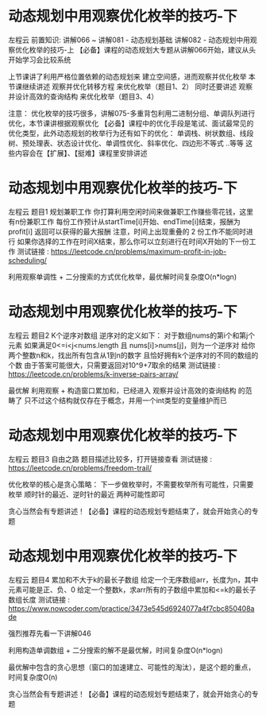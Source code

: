 <!-- Slide number: 1 -->
# 动态规划中用观察优化枚举的技巧-下
左程云
前置知识:
讲解066 ~ 讲解081 - 动态规划基础
讲解082 - 动态规划中用观察优化枚举的技巧-上
【必备】课程的动态规划大专题从讲解066开始，建议从头开始学习会比较系统

上节课讲了利用严格位置依赖的动态规划来 建立空间感，进而观察并优化枚举
本节课继续讲述 观察并优化转移方程 来优化枚举（题目1、2）
同时还要讲述 观察并设计高效的查询结构 来优化枚举（题目3、4）

注意：
优化枚举的技巧很多，讲解075-多重背包利用二进制分组、单调队列进行优化，本节课讲根据观察优化
【必备】课程中的优化手段是笔试、面试最常见的优化类型，此外动态规划的枚举行为还有如下的优化：
单调栈、树状数组、线段树、预处理表、状态设计优化、单调性优化、斜率优化、四边形不等式 ..等等
这些内容会在【扩展】、【挺难】课程里安排讲述

<!-- Slide number: 2 -->
# 动态规划中用观察优化枚举的技巧-下
左程云
题目1
规划兼职工作
你打算利用空闲时间来做兼职工作赚些零花钱，这里有n份兼职工作
每份工作预计从startTime[i]开始、endTime[i]结束，报酬为profit[i]
返回可以获得的最大报酬
注意，时间上出现重叠的 2 份工作不能同时进行
如果你选择的工作在时间X结束，那么你可以立刻进行在时间X开始的下一份工作
测试链接 : https://leetcode.cn/problems/maximum-profit-in-job-scheduling/

利用观察单调性 + 二分搜索的方式优化枚举，最优解时间复杂度O(n*logn)

<!-- Slide number: 3 -->
# 动态规划中用观察优化枚举的技巧-下
左程云
题目2
K个逆序对数组
逆序对的定义如下：
对于数组nums的第i个和第j个元素
如果满足0<=i<j<nums.length 且 nums[i]>nums[j]，则为一个逆序对
给你两个整数n和k，找出所有包含从1到n的数字
且恰好拥有k个逆序对的不同的数组的个数
由于答案可能很大，只需要返回对10^9+7取余的结果
测试链接 : https://leetcode.cn/problems/k-inverse-pairs-array/

最优解 利用观察 + 构造窗口累加和，已经进入 观察并设计高效的查询结构 的范畴了
只不过这个结构就仅存在于概念，并用一个int类型的变量维护而已

<!-- Slide number: 4 -->
# 动态规划中用观察优化枚举的技巧-下
左程云
题目3
自由之路
题目描述比较多，打开链接查看
测试链接 : https://leetcode.cn/problems/freedom-trail/

优化枚举的核心是贪心策略：
下一步做枚举时，不需要枚举所有可能性，只需要枚举 顺时针的最近、逆时针的最近 两种可能性即可

贪心当然会有专题讲述！【必备】课程的动态规划专题结束了，就会开始贪心的专题

<!-- Slide number: 5 -->
# 动态规划中用观察优化枚举的技巧-下
左程云
题目4
累加和不大于k的最长子数组
给定一个无序数组arr，长度为n，其中元素可能是正、负、0
给定一个整数k，求arr所有的子数组中累加和<=k的最长子数组长度
测试链接 : https://www.nowcoder.com/practice/3473e545d6924077a4f7cbc850408ade

强烈推荐先看一下讲解046

利用构造单调数组 + 二分搜索的解不是最优解，时间复杂度O(n*logn)

最优解中包含的贪心思想（窗口的加速建立、可能性的淘汰），是这个题的重点，时间复杂度O(n)

贪心当然会有专题讲述！【必备】课程的动态规划专题结束了，就会开始贪心的专题